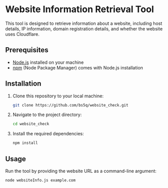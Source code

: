 # Website Information Retrieval Tool

This tool is designed to retrieve information about a website, including host details, IP information, domain registration details, and whether the website uses Cloudflare.

## Prerequisites

- [Node.js](https://nodejs.org/) installed on your machine
- [npm](https://www.npmjs.com/) (Node Package Manager) comes with Node.js installation

## Installation

1. Clone this repository to your local machine:

    ```bash
    git clone https://github.com/bs5q/website_check.git
    ```

2. Navigate to the project directory:

    ```bash
    cd website_check  
    ```

3. Install the required dependencies:

    ```bash
    npm install
    ```

## Usage

Run the tool by providing the website URL as a command-line argument:

```bash
node websiteInfo.js example.com
